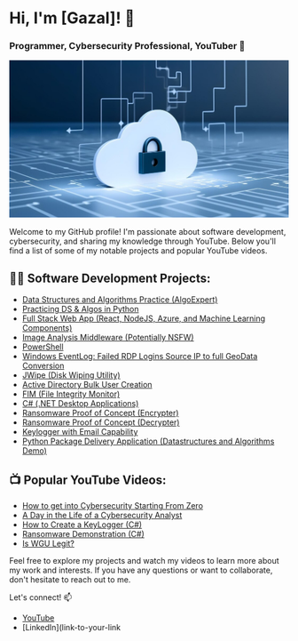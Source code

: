 # Hi, I'm [Gazal]! 👋
### Programmer, Cybersecurity Professional, YouTuber 🎥
![Clousecurity Image](cloudimage.jpg)

Welcome to my GitHub profile! I'm passionate about software development, cybersecurity, and sharing my knowledge through YouTube. Below you'll find a list of some of my notable projects and popular YouTube videos.

## 👨‍💻 Software Development Projects:
- [Data Structures and Algorithms Practice (AlgoExpert)](https://docs.google.com/document/d/e/2PACX-1vSNRHxTI63kbR1xsPZj_mEqNMYf2zAIJiul4pRYhlQpzX57QZrDfFw9-WX2V51xKNAsFkQr6ZBCUQxg/pub)
- [Practicing DS & Algos in Python](link)
- [Full Stack Web App (React, NodeJS, Azure, and Machine Learning Components)](link)
- [Image Analysis Middleware (Potentially NSFW)](link)
- [PowerShell](link)
- [Windows EventLog: Failed RDP Logins Source IP to full GeoData Conversion](link)
- [JWipe (Disk Wiping Utility)](link)
- [Active Directory Bulk User Creation](link)
- [FIM (File Integrity Monitor)](link)
- [C# (.NET Desktop Applications)](link)
- [Ransomware Proof of Concept (Encrypter)](link)
- [Ransomware Proof of Concept (Decrypter)](link)
- [Keylogger with Email Capability](link)
- [Python Package Delivery Application (Datastructures and Algorithms Demo)](link)

## 📺 Popular YouTube Videos:
- [How to get into Cybersecurity Starting From Zero](https://docs.google.com/document/d/e/2PACX-1vR4OUWcOc5LjyHMGGCp6AfNVeO6FL56OOdDzqhG-s4UbqVXZmxOdPQTHkFKUSIEQustqYN111DzGtgt/pub)
- [A Day in the Life of a Cybersecurity Analyst](link)
- [How to Create a KeyLogger (C#)](link)
- [Ransomware Demonstration (C#)](link)
- [Is WGU Legit?](link)

Feel free to explore my projects and watch my videos to learn more about my work and interests. If you have any questions or want to collaborate, don't hesitate to reach out to me.

Let's connect! 📫
- [YouTube](link-to-your-youtube-channel)
- [LinkedIn](link-to-your-link
